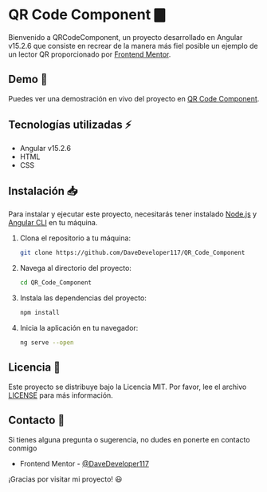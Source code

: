 # QR Code Component 🀫

Bienvenido a QRCodeComponent, un proyecto desarrollado en Angular v15.2.6 que consiste en recrear de la manera más fiel posible un ejemplo de un lector QR proporcionado por [Frontend Mentor](https://www.frontendmentor.io/challenges/qr-code-component-iux_sIO_H).

## Demo 🚀

Puedes ver una demostración en vivo del proyecto en [QR Code Component](https://davedeveloper117.github.io/QR_Code_Component/).

## Tecnologías utilizadas ⚡

-   Angular v15.2.6
-   HTML
-   CSS

## Instalación 📥

Para instalar y ejecutar este proyecto, necesitarás tener instalado [Node.js](https://nodejs.org/es/) y [Angular CLI](https://angular.io/cli) en tu máquina.

1.  Clona el repositorio a tu máquina:
        
    ```bash
    git clone https://github.com/DaveDeveloper117/QR_Code_Component
    ``` 
    
2.  Navega al directorio del proyecto:
  
    ```bash
    cd QR_Code_Component
    ``` 
    
3.  Instala las dependencias del proyecto:
  
    ```bash
    npm install
    ``` 
    
4.  Inicia la aplicación en tu navegador:
       
    ```bash
    ng serve --open
    ``` 
    

## Licencia 🔑

Este proyecto se distribuye bajo la Licencia MIT. Por favor, lee el archivo [LICENSE](https://github.com/DaveDeveloper117/QR_Code_Component/blob/master/LICENSE) para más información.

## Contacto 📩

Si tienes alguna pregunta o sugerencia, no dudes en ponerte en contacto conmigo

- Frontend Mentor - [@DaveDeveloper117](https://www.frontendmentor.io/profile/DaveDeveloper117)

¡Gracias por visitar mi proyecto! :smiley:
